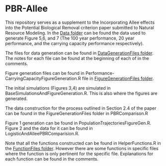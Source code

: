 # PBR-Allee

This repository serves as a supplement to the Incorporating Allee effects into the Potential Biological
Removal criterion paper submitted to Natural Resource Modeling. In the [Data folder](https://github.com/haiderstats/PBR-Allee/tree/master/Data) can be found the data used to generate Figure 5,6, and 7 (The 100 year performance, 20 year performance, and the carrying capacity performance respectively). 

The files for data generation can be found in [DataGenerationFiles folder](https://github.com/haiderstats/PBR-Allee/tree/master/DataGenerationFiles). The notes for each file can be found at the beginning of each of in the comments.

Figure generation files can be found in Performance-CarryingCapacityFigureGeneration.R file in  [FigureGenerationFiles folder](https://github.com/haiderstats/PBR-Allee/tree/master/FigureGenerationFiles). 

The initial simulations (Figures 3,4) are simulated in BaseSimulationsAndFigureGeneration.R. This is also where the figures are generated.

The data construction for the process outlined in Section 2.4 of the paper can be found in the FigureGenerationFiles folder in PBRComparison.R

Figure 1 generation can be found in PopulationTrajectoriesFigureGen.R. Figure 2 and the data for it can be found in LogisticAndAlleePBRComparision.R.

Note that all the functions constructed can be found in HelperFunctions.R in the [FunctionFiles folder](https://github.com/haiderstats/PBR-Allee/tree/master/FunctionFiles). However there are some functions in specific files where the function is only pertinent for the specific file. Explanations for each function can be found in the comments.

